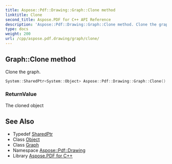 ```yaml
---
title: Aspose::Pdf::Drawing::Graph::Clone method
linktitle: Clone
second_title: Aspose.PDF for C++ API Reference
description: 'Aspose::Pdf::Drawing::Graph::Clone method. Clone the graph in C++.'
type: docs
weight: 200
url: /cpp/aspose.pdf.drawing/graph/clone/
---
```

## Graph::Clone method


Clone the graph.

```cpp
System::SharedPtr<System::Object> Aspose::Pdf::Drawing::Graph::Clone() override
```


### ReturnValue

The cloned object

## See Also

* Typedef [SharedPtr](../../../system/sharedptr/)
* Class [Object](../../../system/object/)
* Class [Graph](../)
* Namespace [Aspose::Pdf::Drawing](../../)
* Library [Aspose.PDF for C++](../../../)
